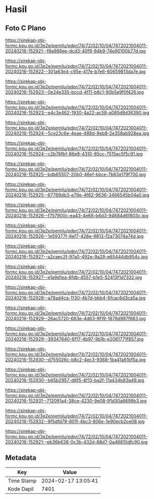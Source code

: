 # Hasil

## Foto C Plano

https://sirekap-obj-formc.kpu.go.id/3e2e/pemilu/pdpr/74/72/02/10/04/7472021004011-20240216-152921--f8a988ee-dcd3-40f9-84b9-74e90100b77d.jpg

https://sirekap-obj-formc.kpu.go.id/3e2e/pemilu/pdpr/74/72/02/10/04/7472021004011-20240216-152922--301a63e4-c95e-417e-b7e6-60659813da7e.jpg

https://sirekap-obj-formc.kpu.go.id/3e2e/pemilu/pdpr/74/72/02/10/04/7472021004011-20240216-152923--0e24e335-bccd-4f11-b8c1-90b5e9f0f426.jpg

https://sirekap-obj-formc.kpu.go.id/3e2e/pemilu/pdpr/74/72/02/10/04/7472021004011-20240216-152923--e4c3e462-1930-4a22-ac58-a085d8d36390.jpg

https://sirekap-obj-formc.kpu.go.id/3e2e/pemilu/pdpr/74/72/02/10/04/7472021004011-20240216-152924--5ce23c6e-4eae-488d-8eb8-2e358ab928ea.jpg

https://sirekap-obj-formc.kpu.go.id/3e2e/pemilu/pdpr/74/72/02/10/04/7472021004011-20240216-152924--c2b76fbf-86e9-4310-85cc-7515ac5f5c91.jpg

https://sirekap-obj-formc.kpu.go.id/3e2e/pemilu/pdpr/74/72/02/10/04/7472021004011-20240216-152925--bdb65507-20b0-46ef-bbce-7b63e179f700.jpg

https://sirekap-obj-formc.kpu.go.id/3e2e/pemilu/pdpr/74/72/02/10/04/7472021004011-20240216-152925--67769db3-e79e-4f62-9636-3466545b04a0.jpg

https://sirekap-obj-formc.kpu.go.id/3e2e/pemilu/pdpr/74/72/02/10/04/7472021004011-20240216-152926--f757900c-ea43-4e68-b6d3-94684d6f803c.jpg

https://sirekap-obj-formc.kpu.go.id/3e2e/pemilu/pdpr/74/72/02/10/04/7472021004011-20240216-152926--1e59377f-9ef7-428e-9813-f2a73074a74d.jpg

https://sirekap-obj-formc.kpu.go.id/3e2e/pemilu/pdpr/74/72/02/10/04/7472021004011-20240216-152927--a2caec2f-97a0-492e-9a29-e65444db954c.jpg

https://sirekap-obj-formc.kpu.go.id/3e2e/pemilu/pdpr/74/72/02/10/04/7472021004011-20240216-152927--e1a9d1ea-6fdb-4557-b1e5-52413f1d7332.jpg

https://sirekap-obj-formc.kpu.go.id/3e2e/pemilu/pdpr/74/72/02/10/04/7472021004011-20240216-152928--a78ad4ca-1130-4b7d-bbb4-6fcac6d3ca5a.jpg

https://sirekap-obj-formc.kpu.go.id/3e2e/pemilu/pdpr/74/72/02/10/04/7472021004011-20240216-152929--26ac5720-683e-4d63-9f19-1879d997f683.jpg

https://sirekap-obj-formc.kpu.go.id/3e2e/pemilu/pdpr/74/72/02/10/04/7472021004011-20240216-152929--39347640-6f17-4b97-9b1b-e2061771f857.jpg

https://sirekap-obj-formc.kpu.go.id/3e2e/pemilu/pdpr/74/72/02/10/04/7472021004011-20240216-152930--d755026c-b8c2-4ec3-9368-1ba41a61bf5a.jpg

https://sirekap-obj-formc.kpu.go.id/3e2e/pemilu/pdpr/74/72/02/10/04/7472021004011-20240216-152930--b65b2957-d8f5-4f13-ba2f-11a434b83a49.jpg

https://sirekap-obj-formc.kpu.go.id/3e2e/pemilu/pdpr/74/72/02/10/04/7472021004011-20240216-152931--712091a4-38ce-4230-9e08-91d30a6699b3.jpg

https://sirekap-obj-formc.kpu.go.id/3e2e/pemilu/pdpr/74/72/02/10/04/7472021004011-20240216-152932--8f5dfd79-801f-4bc3-806e-1e90ecb2ce08.jpg

https://sirekap-obj-formc.kpu.go.id/3e2e/pemilu/pdpr/74/72/02/10/04/7472021004011-20240216-152921--eb36b638-0c3b-432d-88d7-0a46810dfc90.jpg


## Metadata

| Key        | Value               |
| ---------- | ------------------- |
| Time Stamp | 2024-02-17 13:05:41 |
| Kode Dapil | 7401                |



